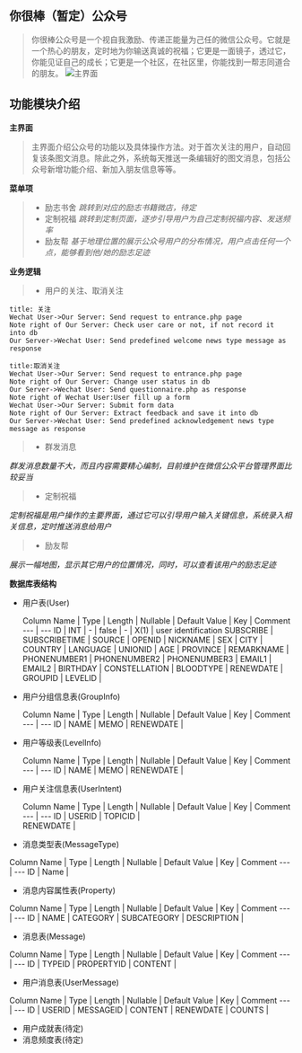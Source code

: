 

**你很棒（暂定）公众号**
--------------

>你很棒公众号是一个视自我激励、传递正能量为己任的微信公众号。它就是一个热心的朋友，定时地为你输送真诚的祝福；它更是一面镜子，透过它，你能见证自己的成长；它更是一个社区，在社区里，你能找到一帮志同道合的朋友。
![主界面](http://www.xiangpipi.com/test/Overview.jpg)


**功能模块介绍**
----------
**主界面**
>主界面介绍公众号的功能以及具体操作方法。对于首次关注的用户，自动回复该条图文消息。除此之外，系统每天推送一条编辑好的图文消息，包括公众号新增功能介绍、新加入朋友信息等等。

**菜单项**

> - 励志书舍
 *跳转到对应的励志书籍微店，待定*
 >- 定制祝福
 *跳转到定制页面，逐步引导用户为自己定制祝福内容、发送频率*
> - 励友帮
 *基于地理位置的展示公众号用户的分布情况，用户点击任何一个点，能够看到他/她的励志足迹*

**业务逻辑**

> - 用户的关注、取消关注
```sequence
title: 关注 
Wechat User->Our Server: Send request to entrance.php page
Note right of Our Server: Check user care or not, if not record it into db
Our Server->Wechat User: Send predefined welcome news type message as response
```
```sequence
title:取消关注
Wechat User->Our Server: Send request to entrance.php page
Note right of Our Server: Change user status in db
Our Server->Wechat User: Send questionnaire.php as response
Note right of Wechat User:User fill up a form
Wechat User->Our Server: Submit form data
Note right of Our Server: Extract feedback and save it into db 
Our Server->Wechat User: Send predefined acknowledgement news type message as response
```
> - 群发消息

*群发消息数量不大，而且内容需要精心编制，目前维护在微信公众平台管理界面比较妥当*
> - 定制祝福

*定制祝福是用户操作的主要界面，通过它可以引导用户输入关键信息，系统录入相关信息，定时推送消息给用户*

> - 励友帮

*展示一幅地图，显示其它用户的位置情况，同时，可以查看该用户的励志足迹*

**数据库表结构**

 - 用户表(User)
 
      Column Name | Type | Length | Nullable | Default Value | Key | Comment
      --- | ---
      ID | INT | - | false | - | X(1) | user identification 
      SUBSCRIBE |
      SUBSCRIBETIME |
      SOURCE | 
      OPENID |
      NICKNAME |
      SEX |
      CITY |
      COUNTRY |
      LANGUAGE |
      UNIONID |
      AGE |
      PROVINCE |
      REMARKNAME |
      PHONENUMBER1 |
      PHONENUMBER2 |
      PHONENUMBER3 |
      EMAIL1 |
      EMAIL2 |
      BIRTHDAY |
      CONSTELLATION |
      BLOODTYPE |
      RENEWDATE |
      GROUPID |
      LEVELID |

 - 用户分组信息表(GroupInfo)
 
    Column Name | Type | Length | Nullable | Default Value | Key | Comment
     --- | --- 
     ID |
     NAME |
     MEMO |
     RENEWDATE |
      
 - 用户等级表(LevelInfo)
 
   Column Name | Type | Length | Nullable | Default Value | Key | Comment
     --- | ---
     ID |
     NAME |
     MEMO |
     RENEWDATE | 
      
 - 用户关注信息表(UserIntent)
  
     Column Name | Type | Length | Nullable | Default Value | Key | Comment
      --- | --- 
      ID |
      USERID |
      TOPICID |           
      RENEWDATE |

 - 消息类型表(MessageType)
 
 Column Name | Type | Length | Nullable | Default Value | Key | Comment
      --- | ---
 ID | 
 Name | 
 

 - 消息内容属性表(Property)

 Column Name | Type | Length | Nullable | Default Value | Key | Comment
    --- | --- 
    ID |
    NAME | 
    CATEGORY | 
    SUBCATEGORY | 
    DESCRIPTION | 
         
 - 消息表(Message)
 
 Column Name | Type | Length | Nullable | Default Value | Key | Comment
    --- | --- 
ID |
TYPEID |
PROPERTYID | 
CONTENT |
 
 - 用户消息表(UserMessage)

 Column Name | Type | Length | Nullable | Default Value | Key | Comment
    --- | --- 
ID |
USERID |
MESSAGEID |
CONTENT |
RENEWDATE |
COUNTS |

 - 用户成就表(待定)
 - 消息频度表(待定) 
